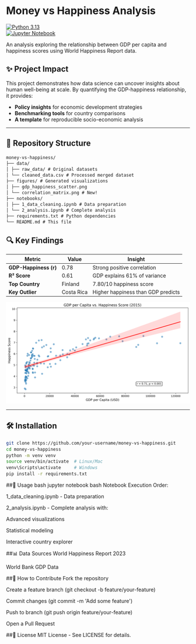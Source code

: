 # Money vs Happiness Analysis 
[![Python 3.13](https://img.shields.io/badge/python-3.13-blue.svg)](https://www.python.org/downloads/)  
[![Jupyter Notebook](https://img.shields.io/badge/Jupyter-Notebook-orange.svg)](https://jupyter.org/)  

An analysis exploring the relationship between GDP per capita and happiness scores using World Happiness Report data.

## **✨ Project Impact**  
This project demonstrates how data science can uncover insights about human well-being at scale. By quantifying the GDP-happiness relationship, it provides:  
- **Policy insights** for economic development strategies  
- **Benchmarking tools** for country comparisons  
- **A template** for reproducible socio-economic analysis  

---

## 📁 Repository Structure  
```
money-vs-happiness/
├── data/
│ ├── raw_data/ # Original datasets
│ └── cleaned_data.csv # Processed merged dataset
├── figures/ # Generated visualizations
│ ├── gdp_happiness_scatter.png
│ └── correlation_matrix.png # New!
├── notebooks/
│ ├── 1_data_cleaning.ipynb # Data preparation
│ └── 2_analysis.ipynb # Complete analysis
├── requirements.txt # Python dependencies
└── README.md # This file
```

## 🔍 Key Findings  
| Metric               | Value | Insight |
|----------------------|-------|---------|
| **GDP-Happiness (r)** | 0.78  | Strong positive correlation |
| **R² Score**         | 0.61  | GDP explains 61% of variance |
| **Top Country**      | Finland | 7.80/10 happiness score |
| **Key Outlier**      | Costa Rica | Higher happiness than GDP predicts |

![Analysis Preview](figures/gdp_happiness_scatter.png)

---

## 🛠️ Installation  
```bash
git clone https://github.com/your-username/money-vs-happiness.git
cd money-vs-happiness
python -m venv venv
source venv/bin/activate  # Linux/Mac
venv\Scripts\activate     # Windows
pip install -r requirements.txt
```

##🚀 Usage
bash
jupyter notebook
bash
Notebook Execution Order:

1_data_cleaning.ipynb - Data preparation

2_analysis.ipynb - Complete analysis with:

Advanced visualizations

Statistical modeling

Interactive country explorer

##📊 Data Sources
World Happiness Report 2023

World Bank GDP Data

##🤝 How to Contribute
Fork the repository

Create a feature branch (git checkout -b feature/your-feature)

Commit changes (git commit -m 'Add some feature')

Push to branch (git push origin feature/your-feature)

Open a Pull Request

##📝 License
MIT License - See LICENSE for details.
